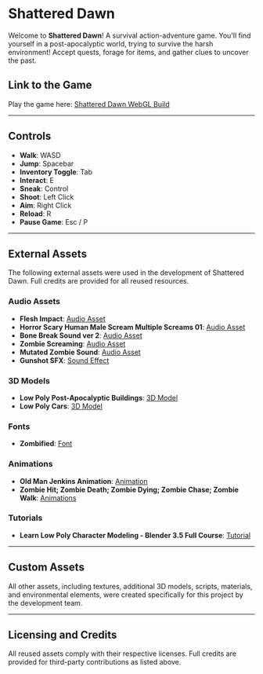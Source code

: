 # Shattered Dawn

Welcome to **Shattered Dawn**! A survival action-adventure game. You'll find yourself in a post-apocalyptic world, trying to survive the harsh environment! Accept quests, forage for items, and gather clues to uncover the past.

## Link to the Game
Play the game here: [Shattered Dawn WebGL Build](https://mekhtiari-cpu.github.io/ShatteredDawnBuilds/)

---

## Controls
- **Walk**: WASD  
- **Jump**: Spacebar  
- **Inventory Toggle**: Tab  
- **Interact**: E  
- **Sneak**: Control  
- **Shoot**: Left Click  
- **Aim**: Right Click  
- **Reload**: R  
- **Pause Game**: Esc / P  

---

## External Assets
The following external assets were used in the development of Shattered Dawn. Full credits are provided for all reused resources.

### Audio Assets
- **Flesh Impact**: [Audio Asset](https://pixabay.com/sound-effects/flesh-impact-266316/)  
- **Horror Scary Human Male Scream Multiple Screams 01**: [Audio Asset](https://pixabay.com/sound-effects/horror-scary-human-male-scream-multiple-screams-01-256990/)  
- **Bone Break Sound ver 2**: [Audio Asset](https://pixabay.com/sound-effects/bone-break-sound-ver-2-269660/)  
- **Zombie Screaming**: [Audio Asset](https://pixabay.com/sound-effects/zombie-screaming-207590/)  
- **Mutated Zombie Sound**: [Audio Asset](https://pixabay.com/sound-effects/mutated-zombie-sound-211722/)  
- **Gunshot SFX**: [Sound Effect](https://uppbeat.io/sfx/tag/gun)  

### 3D Models
- **Low Poly Post-Apocalyptic Buildings**: [3D Model](https://assetstore.unity.com/packages/3d/environments/urban/low-poly-post-apocalyptic-buildings-157946)  
- **Low Poly Cars**: [3D Model](https://assetstore.unity.com/packages/3d/vehicles/land/low-poly-cars-101798)  

### Fonts
- **Zombified**: [Font](https://www.dafont.com/search.php?q=zombified)  

### Animations
- **Old Man Jenkins Animation**: [Animation](https://www.mixamo.com/#/)  
- **Zombie Hit; Zombie Death; Zombie Dying; Zombie Chase; Zombie Walk**: [Animations](https://www.mixamo.com/)  

### Tutorials
- **Learn Low Poly Character Modeling - Blender 3.5 Full Course**: [Tutorial](https://www.youtube.com/watch?v=PTWV67qUX2k)  

---

## Custom Assets
All other assets, including textures, additional 3D models, scripts, materials, and environmental elements, were created specifically for this project by the development team.

---

## Licensing and Credits
All reused assets comply with their respective licenses. Full credits are provided for third-party contributions as listed above.